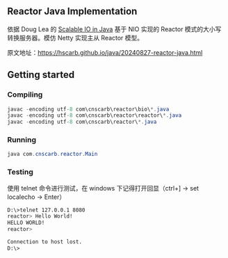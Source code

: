 ## Reactor Java Implementation

依据 Doug Lea 的 [Scalable IO in Java](http://gee.cs.oswego.edu/dl/cpjslides/nio.pdf) 基于 NIO 实现的 Reactor 模式的大小写转换服务器。模仿 Netty 实现主从 Reactor 模型。

原文地址：https://hscarb.github.io/java/20240827-reactor-java.html

## Getting started

### Compiling

```java
javac -encoding utf-8 com\cnscarb\reactor\bio\*.java
javac -encoding utf-8 com\cnscarb\reactor\reactor\*.java
javac -encoding utf-8 com\cnscarb\reactor\*.java
```

### Running

```java
java com.cnscarb.reactor.Main
```

### Testing

使用 telnet 命令进行测试，在 windows 下记得打开回显（ctrl+] -> set localecho -> Enter）

```bash
D:\>telnet 127.0.0.1 8080
reactor> Hello World!
HELLO WORLD!
reactor>

Connection to host lost.
D:\>
```
